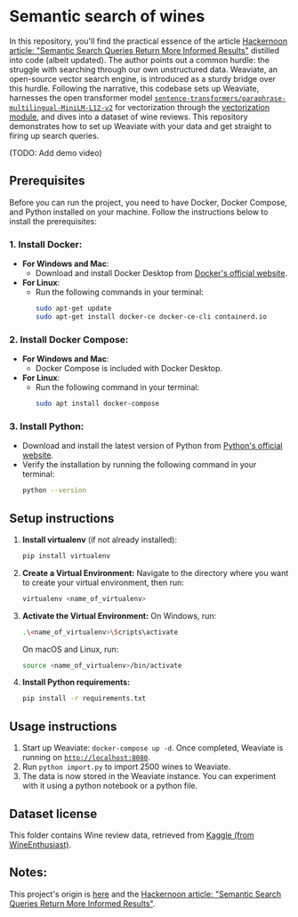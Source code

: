 # Semantic search of wines

In this repository, you'll find the practical essence of the article [Hackernoon article: "Semantic Search Queries Return More Informed Results"](https://hackernoon.com/semantic-search-queries-return-more-informed-results-nr5335nw) distilled into code (albeit updated). The author points out a common hurdle: the struggle with searching through our own unstructured data. Weaviate, an open-source vector search engine, is introduced as a sturdy bridge over this hurdle. Following the narrative, this codebase sets up Weaviate, harnesses the open transformer model [`sentence-transformers/paraphrase-multilingual-MiniLM-L12-v2`](https://huggingface.co/sentence-transformers/paraphrase-multilingual-MiniLM-L12-v2) for vectorization through the [vectorization module](https://www.semi.technology/developers/weaviate/current/modules/text2vec-transformers.html), and dives into a dataset of wine reviews. This repository demonstrates how to set up Weaviate with your data and get straight to firing up search queries. 

(TODO: Add demo video)

## Prerequisites
Before you can run the project, you need to have Docker, Docker Compose, and Python installed on your machine. Follow the instructions below to install the prerequisites:

### 1. Install Docker:
   - **For Windows and Mac**:
      - Download and install Docker Desktop from [Docker's official website](https://www.docker.com/products/docker-desktop).
   - **For Linux**:
      - Run the following commands in your terminal:
        ```bash
        sudo apt-get update
        sudo apt-get install docker-ce docker-ce-cli containerd.io
        ```

### 2. Install Docker Compose:
   - **For Windows and Mac**:
      - Docker Compose is included with Docker Desktop.
   - **For Linux**:
      - Run the following command in your terminal:
        ```bash
        sudo apt install docker-compose
        ```

### 3. Install Python:
   - Download and install the latest version of Python from [Python's official website](https://www.python.org/downloads/).
   - Verify the installation by running the following command in your terminal:
     ```bash
     python --version
     ```

## Setup instructions
1. **Install virtualenv** (if not already installed):
   ```bash
   pip install virtualenv
   ```
2. **Create a Virtual Environment:** 
   Navigate to the directory where you want to create your virtual environment, then run:
   ```bash
   virtualenv <name_of_virtualenv>
   ```
3. **Activate the Virtual Environment:** 
   On Windows, run:
   ```bash
   .\<name_of_virtualenv>\Scripts\activate
   ```
   On macOS and Linux, run:
   ```bash
   source <name_of_virtualenv>/bin/activate
   ```
4. **Install Python requirements:**
   ```bash
   pip install -r requirements.txt
   ```

## Usage instructions
1. Start up Weaviate: `docker-compose up -d`. Once completed, Weaviate is running on [`http://localhost:8080`]().
2. Run `python import.py` to import 2500 wines to Weaviate.
3. The data is now stored in the Weaviate instance. You can experiment with it using a python notebook or a python file.

## Dataset license
This folder contains Wine review data, retrieved from [Kaggle (from WineEnthusiast)](https://www.kaggle.com/zynicide/wine-reviews).

## Notes:
This project's origin is [here](https://github.com/weaviate/weaviate-examples/tree/main/semanticsearch-transformers-wines) and the [Hackernoon article: "Semantic Search Queries Return More Informed Results"](https://hackernoon.com/semantic-search-queries-return-more-informed-results-nr5335nw).
